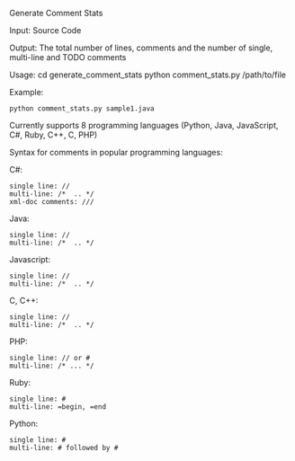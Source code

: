 Generate Comment Stats 

Input: Source Code 

Output: The total number of lines, comments and the number of single, multi-line and TODO comments 

Usage:
	cd generate_comment_stats
	python comment_stats.py /path/to/file

Example:

	python comment_stats.py sample1.java

Currently supports 8 programming languages (Python, Java, JavaScript, C#, Ruby, C++, C, PHP)

Syntax for comments in popular programming languages:

C#:

	single line: //
	multi-line: /*  .. */
	xml-doc comments: ///

Java:

	single line: //
	multi-line: /*  .. */

Javascript:

	single line: //
	multi-line: /*  .. */

C, C++:

	single line: //
	multi-line: /*  .. */


PHP:

	single line: // or #
	multi-line: /* ... */

Ruby:

	single line: #
	multi-line: =begin, =end

Python:

	single line: #
	multi-line: # followed by #

